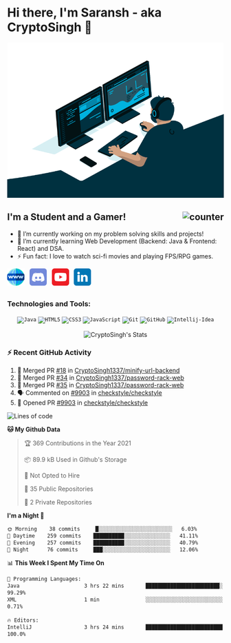 # Hi there, I'm Saransh - aka CryptoSingh 👋

<div align="center">
<img src="https://github.com/CryptoSingh1337/CryptoSingh1337/blob/master/icons/code.gif" height="360px" width="640px" alt="gif"/>
</div>

## I'm a Student and a Gamer!<img src="https://komarev.com/ghpvc/?username=cryptosingh1337" alt="counter" align="right"/>

- 🔭 I’m currently working on my problem solving skills and projects!
- 🌱 I’m currently learning Web Development (Backend: Java & Frontend: React) and DSA.
- ⚡ Fun fact: I love to watch sci-fi movies and playing FPS/RPG games.

<a href="https://cryptosingh1337.github.io/" target="_blank"><img alt="website" height="40px" width="40px" src="./icons/world-wide-web.svg"/></a>&nbsp;&nbsp;
<a href="https://discord.gg/6efHuzv" target="_blank"><img alt="discord" height="40px" width="40px" src="https://raw.githubusercontent.com/edent/SuperTinyIcons/master/images/svg/discord.svg"/></a>&nbsp;&nbsp;
<a href="https://www.youtube.com/cryptosingh" target="_blank"><img alt="youtube" height="40px" width="40px" src="https://raw.githubusercontent.com/edent/SuperTinyIcons/master/images/svg/youtube.svg"/></a>&nbsp;&nbsp;
<a href="https://www.linkedin.com/in/saransh-kumar-2k19/" target="_blank"><img alt="linkedin" height="40px" width="40px" src="https://raw.githubusercontent.com/edent/SuperTinyIcons/master/images/svg/linkedin.svg"/></a>

##

### Technologies and Tools:

<div align="center">
<code><img alt="Java" height="40px" width="40px" src="https://raw.githubusercontent.com/tomchen/stack-icons/master/logos/java.svg" title="Java"/></code>
<code><img alt="HTML5" height="40px" width="40px" src="https://raw.githubusercontent.com/tomchen/stack-icons/master/logos/html-5.svg" title="HTML5"/></code>
<code><img alt="CSS3" height="40px" width="40px" src="https://raw.githubusercontent.com/tomchen/stack-icons/master/logos/css-3.svg" title="CSS3"/></code>
<code><img alt="JavaScript" height="40px" width="40px" src="https://raw.githubusercontent.com/tomchen/stack-icons/master/logos/bootstrap.svg" title="Bootstrap"/></code>
<code><img alt="Git" height="40px" width="40px" src="https://raw.githubusercontent.com/tomchen/stack-icons/master/logos/git-icon.svg" title="Git"/></code>
<code><img alt="GitHub" height="40px" width="40px" src="https://raw.githubusercontent.com/tomchen/stack-icons/master/logos/github-icon.svg" 
title="GitHub"/></code>
<code><img alt="Intellij-Idea" height="40px" width="40px" src="https://raw.githubusercontent.com/tomchen/stack-icons/master/logos/intellij-idea.svg" title="Intellij-IDEA"/></code>
</div>
<br>
<div align="center">
<img  alt="CryptoSingh's Stats" src="https://github-readme-stats-cryptosingh1337.vercel.app/api?username=CryptoSingh1337&show_icons=true&bg_color=FFFFFF&title_color=003140&icon_color=003140&text_color=0486AA" title="Stats"/>
</div>

### ⚡ Recent GitHub Activity

<!--START_SECTION:activity-->

1. 🎉 Merged PR [#18](https://github.com/CryptoSingh1337/minify-url-backend/pull/18) in [CryptoSingh1337/minify-url-backend](https://github.com/CryptoSingh1337/minify-url-backend)
2. 🎉 Merged PR [#34](https://github.com/CryptoSingh1337/password-rack-web/pull/34) in [CryptoSingh1337/password-rack-web](https://github.com/CryptoSingh1337/password-rack-web)
3. 🎉 Merged PR [#35](https://github.com/CryptoSingh1337/password-rack-web/pull/35) in [CryptoSingh1337/password-rack-web](https://github.com/CryptoSingh1337/password-rack-web)
4. 🗣 Commented on [#9903](https://github.com/checkstyle/checkstyle/issues/9903) in [checkstyle/checkstyle](https://github.com/checkstyle/checkstyle)
5. 💪 Opened PR [#9903](https://github.com/checkstyle/checkstyle/pull/9903) in [checkstyle/checkstyle](https://github.com/checkstyle/checkstyle)
<!--END_SECTION:activity-->

<!--START_SECTION:waka-->
![Lines of code](https://img.shields.io/badge/From%20Hello%20World%20I%27ve%20Written-317954%20lines%20of%20code-blue)

**🐱 My Github Data** 

> 🏆 369 Contributions in the Year 2021
 > 
> 📦 89.9 kB Used in Github's Storage 
 > 
> 🚫 Not Opted to Hire
 > 
> 📜 35 Public Repositories 
 > 
> 🔑 2 Private Repositories  
 > 
**I'm a Night 🦉** 

```text
🌞 Morning    38 commits     █░░░░░░░░░░░░░░░░░░░░░░░░   6.03% 
🌆 Daytime    259 commits    ██████████░░░░░░░░░░░░░░░   41.11% 
🌃 Evening    257 commits    ██████████░░░░░░░░░░░░░░░   40.79% 
🌙 Night      76 commits     ███░░░░░░░░░░░░░░░░░░░░░░   12.06%

```


📊 **This Week I Spent My Time On** 

```text
💬 Programming Languages: 
Java                     3 hrs 22 mins       ████████████████████████░   99.29% 
XML                      1 min               ░░░░░░░░░░░░░░░░░░░░░░░░░   0.71%

🔥 Editors: 
IntelliJ                 3 hrs 24 mins       █████████████████████████   100.0%

```


<!--END_SECTION:waka-->
